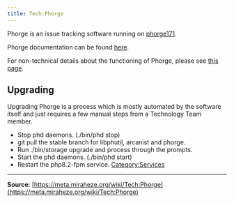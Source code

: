 ```yaml
---
title: Tech:Phorge
---
```


Phorge is an issue tracking software running on [phorge171](/tech-docs/techphorge171).

Phorge documentation can be found [here](https://we.phorge.it/book/phorge/).

For non-technical details about the functioning of Phorge, please see [this page](https://meta.miraheze.org/wiki/Phorge).

## Upgrading 

Upgrading Phorge is a process which is mostly automated by the software itself and just requires a few manual steps from a Technology Team member.
* Stop phd daemons. (./bin/phd stop)
* git pull the stable branch for libphutil, arcanist and phorge.
* Run ./bin/storage upgrade and process through the prompts.
* Start the phd daemons. (./bin/phd start)
* Restart the php8.2-fpm service.
[Category:Services](https://meta.miraheze.org/wiki/Category:Services)

----
**Source**: [https://meta.miraheze.org/wiki/Tech:Phorge](https://meta.miraheze.org/wiki/Tech:Phorge)